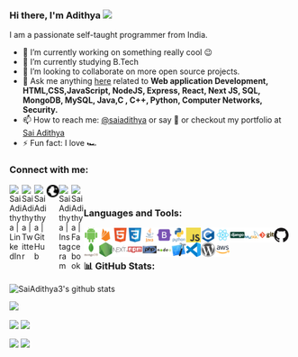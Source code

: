 





### Hi there, I'm Adithya <img src="https://media.giphy.com/media/hvRJCLFzcasrR4ia7z/giphy.gif" width="25px">

<!--
**SaiAdithya3/SaiAdithya3** is a ✨ _special_ ✨ repository because its `README.md` (this file) appears on your GitHub profile. -->

I am a passionate self-taught programmer from India.

- 🔭 I’m currently working on something really cool 😉
- 🌱 I’m currently studying B.Tech 
- 👯 I’m looking to collaborate on more open source projects.
- 💬 Ask me anything [here](https://github.com/SaiAdithya3/SaiAdithya3/issues) related to <b>Web application Development, HTML,CSS,JavaScript, NodeJS, Express, React, Next JS, SQL, MongoDB, MySQL, Java,C , C++, Python, Computer Networks, Security.</b>
- 📫 How to reach me: [@saiadithya][linkedin] or say 👋 or checkout my portfolio  at [Sai Adithya][website]
- ⚡ Fun fact: I love 🏎️ 

### Connect with me:

[<img align="left" alt="Sai Adithya | LinkedIn" width="22px" src="https://cdn.jsdelivr.net/npm/simple-icons@v3/icons/linkedin.svg" />][linkedin]
[<img align="left" alt="Sai Adithya | Twitter" width="22px" src="https://cdn.jsdelivr.net/npm/simple-icons@v3/icons/twitter.svg" />][twitter]
[<img align="left" alt="Sai Adithya | GitHub" width="22px" src="https://cdn.jsdelivr.net/npm/simple-icons@v3/icons/github.svg" />][github]
[<img align="left" alt="Sai Adithya | Portfolio" width="22px" src="https://raw.githubusercontent.com/iconic/open-iconic/master/svg/globe.svg" />][website]
[<img align="left" alt="Sai Adithya | Instagram" width="22px" src="https://cdn.jsdelivr.net/npm/simple-icons@v3/icons/instagram.svg" />][instagram]
[<img align="left" alt="Sai Adithya | Facebook" width="22px" src="https://cdn.jsdelivr.net/npm/simple-icons@v3/icons/facebook.svg" />][facebook]

<br />

### Languages and Tools:
<img align="left" alt="Android" width="26px" src="https://raw.githubusercontent.com/github/explore/80688e429a7d4ef2fca1e82350fe8e3517d3494d/topics/android/android.png" />
<img align="left" alt="Android" width="26px" src="https://raw.githubusercontent.com/devicons/devicon/2ae2a900d2f041da66e950e4d48052658d850630/icons/firebase/firebase-plain.svg" />
<img align="left" alt="Android" width="26px" src="https://raw.githubusercontent.com/devicons/devicon/2ae2a900d2f041da66e950e4d48052658d850630/icons/html5/html5-original.svg" />
<img align="left" alt="Kotlin" width="26px" src="https://raw.githubusercontent.com/devicons/devicon/2ae2a900d2f041da66e950e4d48052658d850630/icons/css3/css3-original.svg" />
<img align="left" alt="Java" width="26px" src="https://raw.githubusercontent.com/github/explore/80688e429a7d4ef2fca1e82350fe8e3517d3494d/topics/java/java.png" />
<img align="left" alt="iOS" width="26px" src="https://raw.githubusercontent.com/devicons/devicon/2ae2a900d2f041da66e950e4d48052658d850630/icons/bootstrap/bootstrap-plain.svg" />
<img align="left" alt="Swift" width="26px" src="https://raw.githubusercontent.com/devicons/devicon/2ae2a900d2f041da66e950e4d48052658d850630/icons/python/python-original-wordmark.svg" />
<img align="left" alt="JavaScript" width="26px" src="https://raw.githubusercontent.com/github/explore/80688e429a7d4ef2fca1e82350fe8e3517d3494d/topics/javascript/javascript.png" />
<img align="left" alt="Android" width="26px" src="https://raw.githubusercontent.com/devicons/devicon/2ae2a900d2f041da66e950e4d48052658d850630/icons/c/c-original.svg" />
<img align="left" alt="React" width="26px" src="https://raw.githubusercontent.com/github/explore/80688e429a7d4ef2fca1e82350fe8e3517d3494d/topics/react/react.png" />
<img align="left" alt="PostgreSQL" width="26px" src="https://raw.githubusercontent.com/devicons/devicon/2ae2a900d2f041da66e950e4d48052658d850630/icons/django/django-original.svg" />
<img align="left" alt="Android" width="26px" src="https://raw.githubusercontent.com/devicons/devicon/2ae2a900d2f041da66e950e4d48052658d850630/icons/mysql/mysql-original-wordmark.svg" />
<img align="left" alt="Git" width="26px" src="https://raw.githubusercontent.com/github/explore/80688e429a7d4ef2fca1e82350fe8e3517d3494d/topics/git/git.png" />
<img align="left" alt="GitHub" width="26px" src="https://raw.githubusercontent.com/github/explore/78df643247d429f6cc873026c0622819ad797942/topics/github/github.png" />
<img align="left" alt="Terminal" width="26px" src="https://raw.githubusercontent.com/devicons/devicon/2ae2a900d2f041da66e950e4d48052658d850630/icons/mongodb/mongodb-original-wordmark.svg" />
<img align="left" alt="Node.js" width="26px" src="https://raw.githubusercontent.com/github/explore/80688e429a7d4ef2fca1e82350fe8e3517d3494d/topics/nodejs/nodejs.png" />
<img align="left" alt="Android" width="26px" src="https://raw.githubusercontent.com/devicons/devicon/2ae2a900d2f041da66e950e4d48052658d850630/icons/nextjs/nextjs-original-wordmark.svg" />
<img align="left" alt="Android" width="26px" src="https://raw.githubusercontent.com/devicons/devicon/2ae2a900d2f041da66e950e4d48052658d850630/icons/npm/npm-original-wordmark.svg" />
<img align="left" alt="Android" width="26px" src="https://raw.githubusercontent.com/devicons/devicon/2ae2a900d2f041da66e950e4d48052658d850630/icons/php/php-original.svg" />
<img align="left" alt="Android" width="26px" src="https://raw.githubusercontent.com/devicons/devicon/2ae2a900d2f041da66e950e4d48052658d850630/icons/nodejs/nodejs-original-wordmark.svg" />
<img align="left" alt="XCode" width="26px" src="https://raw.githubusercontent.com/github/explore/80688e429a7d4ef2fca1e82350fe8e3517d3494d/topics/xcode/xcode.png" />
<img align="left" alt="Visual Studio Code" width="26px" src="https://raw.githubusercontent.com/github/explore/80688e429a7d4ef2fca1e82350fe8e3517d3494d/topics/visual-studio-code/visual-studio-code.png" />
<img align="left" alt="Android" width="26px" src="https://raw.githubusercontent.com/devicons/devicon/2ae2a900d2f041da66e950e4d48052658d850630/icons/wordpress/wordpress-plain.svg" />
<img align="left" alt="AWS" width="26px" src="https://raw.githubusercontent.com/github/explore/80688e429a7d4ef2fca1e82350fe8e3517d3494d/topics/aws/aws.png" />

<br />
<br />

### 📊 GitHub Stats:
![SaiAdithya3's github stats](https://github-readme-stats.vercel.app/api?username=SaiAdithya3&show_icons=true&theme=dracula&count_private=true&include_all_commits=true&hide=contribs,issues,stars)

<img width=800 src="https://github-profile-trophy.vercel.app/?username=SaiAdithya3&column=7&layout=compact&theme=gruvbox&no-frame=true"/>


<img height="190" src="https://github-readme-stats.vercel.app/api?username=SaiAdithya3&show_icons=true&theme=dark"> <img height="190" src="https://github-readme-stats.vercel.app/api/top-langs/?username=SaiAdithya3&layout=compact&langs_count=8&theme=dark">

<img height="190" src="https://github-readme-streak-stats.herokuapp.com/?user=SaiAdithya3&layout=compact&theme=dark">

<img src="https://activity-graph.herokuapp.com/graph?username=SaiAdithya3&theme=github">




[website]: https://saiadithya3.github.io/portfolio-website/
[linkedin]: https://www.linkedin.com/in/sai-adithya-k-802a90221/
[instagram]: https://www.instagram.com/sai_.adithya/
[twitter]: https://twitter.com/SaiAdithya39/
[facebook]: https://www.facebook.com/sai.adithya.1401/
[github]: https://github.com/SaiAdithya3/
